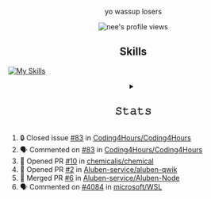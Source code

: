 <!--# HORRAY MY GITHUB ACTIONS ARE BACK!!!! 8/24/2024 9:55 AM PST-->

<p align="center"> yo wassup losers </p>
<p align="center"><img src="https://komarev.com/ghpvc/?username=Coding4Hours" alt="nee's profile views" width="125" height="25" /></p>


<h2 align="center">
Skills
</h2>	

[![My Skills](https://skillicons.dev/icons?i=html,css,js,ts,svelte,astro,nodejs,bun,flask,npm,pnpm,vite,maven,sqlite,supabase,firebase,git,github,githubactions,vercel,netlify,cloudflare,workers,vscode,vim,neovim,sublime,idea,eclipse,postman,replit,windows,linux,ubuntu,debian,kali,docker,discord,gmail,notion,md,stackoverflow,lua,bash,powershell,java)](https://skillicons.dev)


<details id="stats" align="center"><summary><h2>𝚂𝚝𝚊𝚝𝚜</h2></summary>
  <img alt="stats" src="https://github-readme-stats.vercel.app/api?username=Coding4Hours&count_private=true&show_icons=true"/>
<img alt="trophies" src="https://github-trophies.vercel.app/?username=coding4hours&theme=radical&no-frame=false&no-bg=false&margin-w=4"/>
<p align="center">
<img align="center" src="/github-metrics.svg">
</p>

</details>




<!--START_SECTION:activity-->
1. 🔒 Closed issue [#83](https://github.com/Coding4Hours/Coding4Hours/issues/83) in [Coding4Hours/Coding4Hours](https://github.com/Coding4Hours/Coding4Hours)
2. 🗣 Commented on [#83](https://github.com/Coding4Hours/Coding4Hours/issues/83#issuecomment-2617466220) in [Coding4Hours/Coding4Hours](https://github.com/Coding4Hours/Coding4Hours)
3. 💪 Opened PR [#10](https://github.com/chemicaljs/chemical/pull/10) in [chemicaljs/chemical](https://github.com/chemicaljs/chemical)
4. 💪 Opened PR [#2](https://github.com/Aluben-service/aluben-qwik/pull/2) in [Aluben-service/aluben-qwik](https://github.com/Aluben-service/aluben-qwik)
5. 🎉 Merged PR [#6](https://github.com/Aluben-service/Aluben-Node/pull/6) in [Aluben-service/Aluben-Node](https://github.com/Aluben-service/Aluben-Node)
5. 🗣 Commented on [#4084](https://github.com/microsoft/WSL/issues/4084#issuecomment-2211148242) in [microsoft/WSL](https://github.com/microsoft/WSL)
<!--END_SECTION:activity-->

